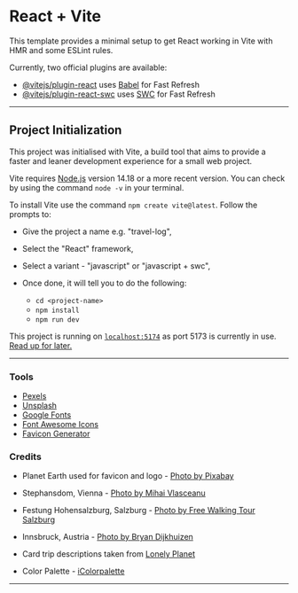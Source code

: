 # React + Vite

This template provides a minimal setup to get React working in Vite with HMR and some ESLint rules.

Currently, two official plugins are available:

- [@vitejs/plugin-react](https://github.com/vitejs/vite-plugin-react/blob/main/packages/plugin-react/README.md) uses [Babel](https://babeljs.io/) for Fast Refresh
- [@vitejs/plugin-react-swc](https://github.com/vitejs/vite-plugin-react-swc) uses [SWC](https://swc.rs/) for Fast Refresh

_____


## Project Initialization

This project was initialised with Vite, a build tool that aims to provide a faster and leaner development experience for a small web project.

Vite requires [Node.js](https://nodejs.org/en) version 14.18 or a more recent version. You can check by using the command `node -v` in your terminal. 

To install Vite use the command `npm create vite@latest`. Follow the prompts to:

- Give the project a name e.g. "travel-log", 
- Select the "React" framework,
- Select a variant - "javascript" or "javascript + swc", 
- Once done, it will tell you to do the following:

    - `cd <project-name>`
    - `npm install`
    - `npm run dev`

This project is running on [`localhost:5174`](http://localhost:5174/) as port 5173 is currently in use. [Read up for later.](https://stackoverflow.com/questions/73048404/sveltekit-vite-v3-0-2-localhost-changed-from-3000-to-5173)

____

### Tools

- [Pexels](https://www.pexels.com/)
- [Unsplash](https://unsplash.com/)
- [Google Fonts](https://fonts.google.com/)
- [Font Awesome Icons](https://fontawesome.com/)
- [Favicon Generator](https://www.favicongenerator.com/)



### Credits

- Planet Earth used for favicon and logo - [Photo by Pixabay](https://www.pexels.com/photo/planet-earth-87651/)

- Stephansdom, Vienna - [Photo by Mihai Vlasceanu](https://www.pexels.com/photo/saint-stephen-cathedral-in-vienna-16632337/)

- Festung Hohensalzburg, Salzburg - [Photo by Free Walking Tour Salzburg](https://unsplash.com/@freewalkingtoursalzburg?utm_content=creditCopyText&utm_medium=referral&utm_source=unsplash)

- Innsbruck, Austria - [Photo by Bryan Dijkhuizen](https://www.pexels.com/photo/man-and-woman-walking-down-the-maria-theresien-street-in-innsbruck-austria-12067620/)

- Card trip descriptions taken from [Lonely Planet](https://www.lonelyplanet.com)

- Color Palette - [iColorpalette](https://icolorpalette.com/imagepalette/color-palette-ideas-from-girl-walking-tourism-image)
____
